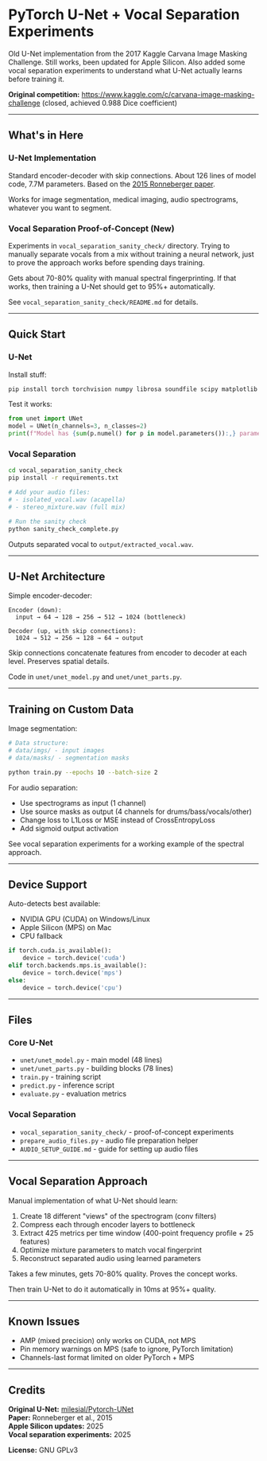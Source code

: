 # PyTorch U-Net + Vocal Separation Experiments

Old U-Net implementation from the 2017 Kaggle Carvana Image Masking Challenge. Still works, been updated for Apple Silicon. Also added some vocal separation experiments to understand what U-Net actually learns before training it.

**Original competition:** https://www.kaggle.com/c/carvana-image-masking-challenge (closed, achieved 0.988 Dice coefficient)

---

## What's in Here

### U-Net Implementation
Standard encoder-decoder with skip connections. About 126 lines of model code, 7.7M parameters. Based on the [2015 Ronneberger paper](https://arxiv.org/abs/1505.04597).

Works for image segmentation, medical imaging, audio spectrograms, whatever you want to segment.

### Vocal Separation Proof-of-Concept (New)
Experiments in `vocal_separation_sanity_check/` directory. Trying to manually separate vocals from a mix without training a neural network, just to prove the approach works before spending days training.

Gets about 70-80% quality with manual spectral fingerprinting. If that works, then training a U-Net should get to 95%+ automatically.

See `vocal_separation_sanity_check/README.md` for details.

---

## Quick Start

### U-Net

Install stuff:
```bash
pip install torch torchvision numpy librosa soundfile scipy matplotlib
```

Test it works:
```python
from unet import UNet
model = UNet(n_channels=3, n_classes=2)
print(f"Model has {sum(p.numel() for p in model.parameters()):,} parameters")
```

### Vocal Separation

```bash
cd vocal_separation_sanity_check
pip install -r requirements.txt

# Add your audio files:
# - isolated_vocal.wav (acapella)
# - stereo_mixture.wav (full mix)

# Run the sanity check
python sanity_check_complete.py
```

Outputs separated vocal to `output/extracted_vocal.wav`.

---

## U-Net Architecture

Simple encoder-decoder:

```
Encoder (down):
  input → 64 → 128 → 256 → 512 → 1024 (bottleneck)

Decoder (up, with skip connections):
  1024 → 512 → 256 → 128 → 64 → output
```

Skip connections concatenate features from encoder to decoder at each level. Preserves spatial details.

Code in `unet/unet_model.py` and `unet/unet_parts.py`.

---

## Training on Custom Data

Image segmentation:

```bash
# Data structure:
# data/imgs/ - input images
# data/masks/ - segmentation masks

python train.py --epochs 10 --batch-size 2
```

For audio separation:
- Use spectrograms as input (1 channel)
- Use source masks as output (4 channels for drums/bass/vocals/other)
- Change loss to L1Loss or MSE instead of CrossEntropyLoss
- Add sigmoid output activation

See vocal separation experiments for a working example of the spectral approach.

---

## Device Support

Auto-detects best available:
- NVIDIA GPU (CUDA) on Windows/Linux
- Apple Silicon (MPS) on Mac
- CPU fallback

```python
if torch.cuda.is_available():
    device = torch.device('cuda')
elif torch.backends.mps.is_available():
    device = torch.device('mps')
else:
    device = torch.device('cpu')
```

---

## Files

### Core U-Net
- `unet/unet_model.py` - main model (48 lines)
- `unet/unet_parts.py` - building blocks (78 lines)
- `train.py` - training script
- `predict.py` - inference script
- `evaluate.py` - evaluation metrics

### Vocal Separation
- `vocal_separation_sanity_check/` - proof-of-concept experiments
- `prepare_audio_files.py` - audio file preparation helper
- `AUDIO_SETUP_GUIDE.md` - guide for setting up audio files

---

## Vocal Separation Approach

Manual implementation of what U-Net should learn:

1. Create 18 different "views" of the spectrogram (conv filters)
2. Compress each through encoder layers to bottleneck
3. Extract 425 metrics per time window (400-point frequency profile + 25 features)
4. Optimize mixture parameters to match vocal fingerprint
5. Reconstruct separated audio using learned parameters

Takes a few minutes, gets 70-80% quality. Proves the concept works.

Then train U-Net to do it automatically in 10ms at 95%+ quality.

---

## Known Issues

- AMP (mixed precision) only works on CUDA, not MPS
- Pin memory warnings on MPS (safe to ignore, PyTorch limitation)
- Channels-last format limited on older PyTorch + MPS

---

## Credits

**Original U-Net:** [milesial/Pytorch-UNet](https://github.com/milesial/Pytorch-UNet)  
**Paper:** Ronneberger et al., 2015  
**Apple Silicon updates:** 2025  
**Vocal separation experiments:** 2025  

**License:** GNU GPLv3
